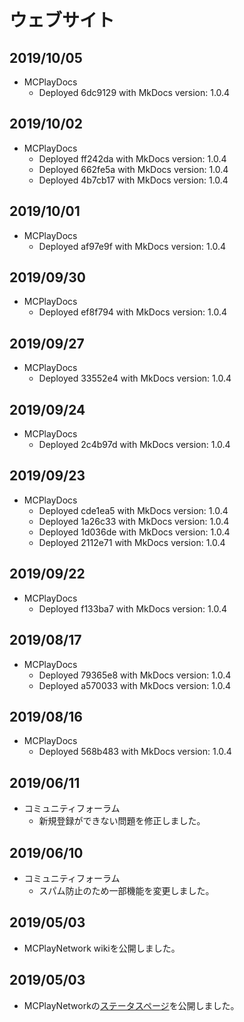 # ウェブサイト
## 2019/10/05
* MCPlayDocs
    - Deployed 6dc9129 with MkDocs version: 1.0.4

## 2019/10/02
* MCPlayDocs
    - Deployed ff242da with MkDocs version: 1.0.4
    - Deployed 662fe5a with MkDocs version: 1.0.4
    - Deployed 4b7cb17 with MkDocs version: 1.0.4

## 2019/10/01
* MCPlayDocs
    - Deployed af97e9f with MkDocs version: 1.0.4

## 2019/09/30
* MCPlayDocs
    - Deployed ef8f794 with MkDocs version: 1.0.4

## 2019/09/27
* MCPlayDocs
    - Deployed 33552e4 with MkDocs version: 1.0.4

## 2019/09/24
* MCPlayDocs
    - Deployed 2c4b97d with MkDocs version: 1.0.4

## 2019/09/23
* MCPlayDocs
    - Deployed cde1ea5 with MkDocs version: 1.0.4
    - Deployed 1a26c33 with MkDocs version: 1.0.4
    - Deployed 1d036de with MkDocs version: 1.0.4
    - Deployed 2112e71 with MkDocs version: 1.0.4

## 2019/09/22
* MCPlayDocs
    - Deployed f133ba7 with MkDocs version: 1.0.4

## 2019/08/17
* MCPlayDocs
    - Deployed 79365e8 with MkDocs version: 1.0.4
    - Deployed a570033 with MkDocs version: 1.0.4

## 2019/08/16
* MCPlayDocs
    - Deployed 568b483 with MkDocs version: 1.0.4

## 2019/06/11
* コミュニティフォーラム
    - 新規登録ができない問題を修正しました。

## 2019/06/10
* コミュニティフォーラム
    - スパム防止のため一部機能を変更しました。

## 2019/05/03
- MCPlayNetwork wikiを公開しました。

## 2019/05/03
- MCPlayNetworkの[ステータスページ](https://status.mcplay.biz/)を公開しました。